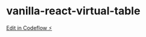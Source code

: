 # vanilla-react-virtual-table

[Edit in Codeflow ⚡️](https://stackblitz.com/~/github.com/gargakshay/vanilla-react-virtual-table)